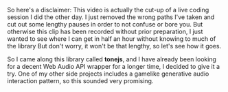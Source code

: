 So here's a disclaimer: This video is actually the cut-up of a live coding session I did the other day. I just removed the wrong paths I've taken and cut out some lengthy pauses in order to not confuse or bore you. But otherwise this clip has been recorded without prior preparation, I just wanted to see where I can get in half an hour without knowing to much of the library But don't worry, it won't be that lengthy, so let's see how it goes.



So I came along this library called **tonejs**, and I have already been looking for a decent Web Audio API wrapper for a longer time, I decided to give it a try. One of my other side projects includes a gamelike generative audio interaction pattern, so this sounded very promising.